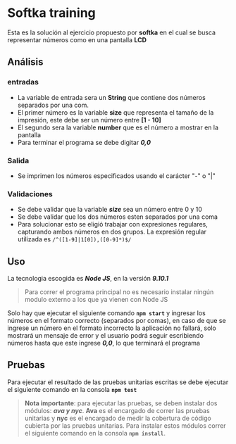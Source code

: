 # Softka training

Esta es la solución al ejercicio propuesto por **softka** en el cual se busca representar números como en una pantalla **LCD**

## Análisis
### entradas 
- La variable de entrada sera un **String** que contiene dos números separados por una com.
- El primer número es la variable **size** que representa el tamaño de la impresión, este debe ser un número entre **[1 - 10]**
- El segundo sera la variable **number** que es el número a mostrar en la pantalla
- Para terminar el programa se debe digitar ***0,0***
### Salida
- Se imprimen los números especificados usando el carácter "-" o "|"
### Validaciones
- Se debe validar que la variable ***size*** sea un número entre 0 y 10
- Se debe validar que los dos números esten separados por una coma
- Para solucionar esto se eligió trabajar con expresiones regulares, capturando ambos números en dos grupos. La expresión regular utilizada es `/^([1-9]|1[0]),([0-9]*)$/`

## Uso 
La tecnologia escogida es ***Node JS***, en la versión ***9.10.1***
> Para correr el programa principal no es necesario instalar ningún modulo externo a los que ya vienen con Node JS

Solo hay que ejecutar el siguiente comando **`npm start`** y ingresar los números en el formato correcto (separados por comas), en caso de que se ingrese un número en el formato incorrecto la aplicación no fallará, solo mostrará un mensaje de error y el usuario podrá seguir escribiendo números hasta que este ingrese ***0,0***, lo que terminará el programa

## Pruebas
Para ejecutar el resultado de las pruebas unitarias escritas se debe ejecutar el siguiente comando en la consola **`npm test`**
> **Nota importante**: para ejecutar las pruebas, se deben instalar dos módulos: ***ava y nyc***. **Ava** es el encargado de correr las pruebas unitarias y **nyc** es el encargado de medir la cobertura de código cubierta por las pruebas unitarias.
> Para instalar estos módulos correr el siguiente comando en la consola **`npm install`**.
>
